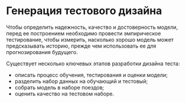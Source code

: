 Генерация тестового дизайна
==================================

Чтобы определить надежность, качество и достоверность модели, перед ее построением необходимо провести эмпирическое тестирование, чтобы измерить, насколько хорошо модель может предсказывать историю, прежде чем использовать ее для прогнозирования будущего.

Существует несколько ключевых этапов разработки дизайна теста:
- описать процесс обучения, тестирования и оценки модели;
- разделить набор данных на обучающий и тестовый;
- собрать модель в наборе поездов;
- оценить качество на тестовом наборе.